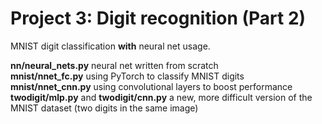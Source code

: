 # Project 3: Digit recognition (Part 2)

MNIST digit classification __with__ neural net usage.

__nn/neural_nets.py__ neural net written from scratch  
__mnist/nnet_fc.py__ using PyTorch to classify MNIST digits  
__mnist/nnet_cnn.py__ using convolutional layers to boost performance  
__twodigit/mlp.py__ and __twodigit/cnn.py__ a new, more difficult version of the MNIST dataset (two digits in the same image)  
